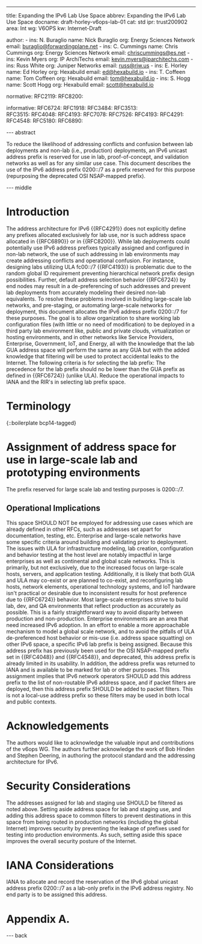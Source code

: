 ---
title: Expanding the IPv6 Lab Use Space
abbrev: Expanding the IPv6 Lab Use Space
docname: draft-horley-v6ops-lab-01
cat: std
ipr: trust200902
area: Int
wg: V6OPS
kw: Internet-Draft


author:
      -
        ins: N. Buraglio
        name: Nick Buraglio
        org: Energy Sciences Network
        email: buraglio@forwardingplane.net
      -
        ins: C. Cummings
        name: Chris Cummings
        org: Energy Sciences Network
        email: chriscummings@es.net
      -
        ins: Kevin Myers
        org: IP ArchiTechs
        email: kevin.myers@iparchitechs.com
      -
       ins: Russ White
       org: Juniper Networks
       email: russ@riw.us
      -
        ins: E. Horley
        name: Ed Horley
        org: Hexabuild
        email: ed@hexabuild.io
      -
        ins: T. Coffeen
        name: Tom Coffeen
        org: Hexabuild
        email: tom@hexabuild.io
      -
        ins: S. Hogg
        name: Scott Hogg
        org: Hexabuild
        email: scott@hexabuild.io

normative:
  RFC2119:
  RFC8200:   

informative:
  RFC6724:
  RFC1918:
  RFC3484:
  RFC3513:    
  RFC3515:
  RFC4048:
  RFC4193:
  RFC7078:
  RFC7526:
  RFC4193:
  RFC4291:
  RFC4548:
  RFC5180:
  RFC6890:
 
  

--- abstract

To reduce the likelihood of addressing conflicts and confusion between lab deployments and non-lab (i.e., production) deployments, an IPv6 unicast address prefix is reserved for use in lab, proof-of-concept, and validation networks as well as for any similar use case. This document describes the use of the IPv6 address prefix 0200::/7 as a prefix reserved for this purpose (repurposing the deprecated OSI NSAP-mapped prefix).

--- middle

# Introduction

The address architecture for IPv6 {{RFC4291}} does not explicitly define any prefixes allocated exclusively for lab use, nor is such address space allocated in {{RFC6890}} or in {{RFC8200}}. While lab deployments could potentially use IPv6 address prefixes typically assigned and configured in non-lab network, the use of such addressing in lab environments may create addressing conflicts and operational confusion. For instance, designing labs utilizing ULA fc00::/7 {{RFC4193}} is problematic due to the random global ID requirement preventing hierarchical network prefix design possibilities. Further, default address selection behavior {{RFC6724}} by end nodes may result in a de-preferencing of such addresses and prevent lab deployments from accurately modeling their desired non-lab equivalents.
To resolve these problems involved in building large-scale lab networks, and pre-staging, or automating large-scale networks for deployment, this document allocates the IPv6 address prefix 0200::/7 for these purposes.
The goal is to allow organization to share working lab configuration files (with little or no need of modification) to be deployed in a third party lab environment like, public and private clouds, virtualization or hosting environments,
and in other networks like Service Providers, Enterprise, Government, IoT, and Energy,
all with the knowledge that the lab GUA address space will perform the same as any GUA but with the added knowledge that filtering will be used to protect accidental leaks to the Internet.
The following criteria is for selecting the lab prefix:
The precedence for the lab prefix should no be lower than the GUA prefix as defined in {{RFC6724}} (unlike ULA). Reduce the operational impacts to IANA and the RIR's in selecting lab prefix space.

# Terminology

{::boilerplate bcp14-tagged}

# Assignment of address space for use in large-scale lab and prototyping environments 

The prefix reserved for large scale lab and testing purposes is 0200::/7.

## Operational Implications

This space SHOULD NOT be employed for addressing use cases which are already defined in other RFCs, such as addresses set apart for documentation, testing, etc.
Enterprise and large-scale networks have some specific criteria around building and validating prior to deployment. The issues with ULA for infrastructure modeling, lab creation, configuration and behavior testing at the host level are notably impactful in large enterprises as well as continental and global scale networks. This is primarily, but not exclusively, due to the increased focus on large-scale hosts, servers, and application testing. Additionally, it is likely that both GUA and ULA may co-exist or are planned to co-exist, and reconfiguring lab hosts, network elements, operational technology systems, and IoT hardware isn't practical or desirable due to inconsistent results for host preference due to {{RFC6724}} behavior.
Most large-scale enterprises strive to build lab, dev, and QA environments that reflect production as accurately as possible. This is a fairly straightforward way to avoid disparity between production and non-production. Enterprise environments are an area that need increased IPv6 adoption. In an effort to enable a more approachable mechanism to model a global scale network,  and to avoid the pitfalls of ULA de-preferenced host behavior or mis-use (i.e. address space squatting) on other IPv6 space, a specific IPv6 lab prefix is being assigned.
Because this address prefix has previously been used for the OSI NSAP-mapped prefix set in {{RFC4048}} and {{RFC4548}}, and deprecated, this address prefix is already limited in its usability. In addition, the address prefix was returned to IANA and is available to be marked for lab or other purposes.
This assignment implies that IPv6 network operators SHOULD add this address prefix to the list of non-routable IPv6 address space, and if packet filters are deployed, then this address prefix SHOULD be added to packet filters. This is not a local-use address prefix so these filters may be used in both local and public contexts.


# Acknowledgements 

The authors would like to acknowledge the valuable input and contributions of the v6ops WG. The authors further acknowledge the work of Bob Hinden and Stephen Deering, in authoring the protocol standard and the addressing architecture for IPv6.

# Security Considerations

The addresses assigned for lab and staging use SHOULD be filtered as noted above.
Setting aside address space for lab and staging use, and adding this address space to common filters to prevent destinations in this space from being routed in production networks (including the global Internet) improves security by preventing the leakage of prefixes used for testing into production environments. As such, setting aside this space improves the overall security posture of the Internet.

# IANA Considerations

IANA to allocate and record the reservation of the IPv6 global unicast address prefix 0200::/7 as a lab-only prefix in the IPv6 address registry. No end party is to be assigned this address.

# Appendix A. 

--- back
